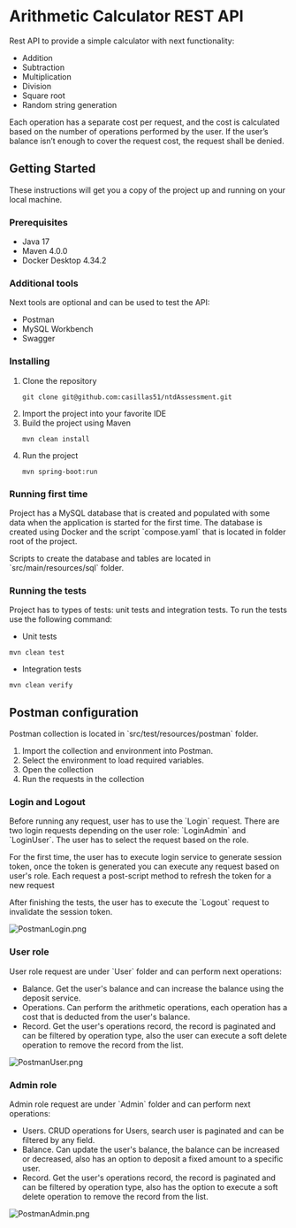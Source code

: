 # Arithmetic Calculator REST API

Rest API to provide a simple calculator with next functionality:

- Addition
- Subtraction
- Multiplication
- Division
- Square root
- Random string generation

Each operation has a separate cost per request, and the cost is calculated based on the number
of operations performed by the user. If the user’s balance isn’t enough to cover the request
cost, the request shall be denied.

## Getting Started

These instructions will get you a copy of the project up and running on your local machine.

### Prerequisites

- Java 17
- Maven 4.0.0
- Docker Desktop 4.34.2

### Additional tools

Next tools are optional and can be used to test the API:

- Postman
- MySQL Workbench
- Swagger

### Installing

1. Clone the repository
    ```shell
   git clone git@github.com:casillas51/ntdAssessment.git
    ```
2. Import the project into your favorite IDE
3. Build the project using Maven
    ```shell
   mvn clean install
    ```
4. Run the project
    ```shell
    mvn spring-boot:run
     ```

### Running first time

<p>Project has a MySQL database that is created and populated with some data when the application is started 
for the first time. The database is created using Docker and the script `compose.yaml` that is located in 
folder root of the project.</p> 
<p>Scripts to create the database and tables are located in `src/main/resources/sql` folder.</p>

### Running the tests

<p>Project has to types of tests: unit tests and integration tests. To run the tests use the following command:</p>

- Unit tests
```shell
mvn clean test
```
- Integration tests
```shell
mvn clean verify
```

## Postman configuration

<p>Postman collection is located in `src/test/resources/postman` folder.

1. Import the collection and environment into Postman.
2. Select the environment to load required variables.
3. Open the collection
4. Run the requests in the collection

### Login and Logout

<p>Before running any request, user has to use the `Login` request. There are two login requests 
depending on the user role: `LoginAdmin` and `LoginUser`. The user has to select the request based on the role.</p>
<p>For the first time, the user has to execute login service to generate session token, once the token is generated 
you can execute any request based on user's role. Each request a post-script method to refresh the token for a new 
request</p>
<p>After finishing the tests, the user has to execute the `Logout` request to invalidate the session token.</p>

![PostmanLogin.png](images/PostmanLogin.png)

### User role

<p>User role request are under `User` folder and can perform next operations:</p>

- Balance. Get the user's balance and can increase the balance using the deposit service.
- Operations. Can perform the arithmetic operations, each operation has a cost that is deducted from the
  user's balance.
- Record. Get the user's operations record, the record is paginated and can be filtered by operation type,
  also the user can execute a soft delete operation to remove the record from the list.

![PostmanUser.png](images/PostmanUser.png)

### Admin role

<p>Admin role request are under `Admin` folder and can perform next operations:</p>

- Users. CRUD operations for Users, search user is paginated and can be filtered by any field.
- Balance. Can update the user's balance, the balance can be increased or decreased, also has an option to
  deposit a fixed amount to a specific user.
- Record. Get the user's operations record, the record is paginated and can be filtered by operation type, also
  has the option to execute a soft delete operation to remove the record from the list.

![PostmanAdmin.png](images/PostmanAdmin.png)